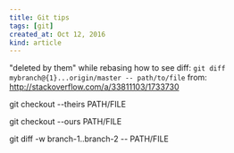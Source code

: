 ```yaml
---
title: Git tips
tags: [git]
created_at: Oct 12, 2016
kind: article
---
```


"deleted by them" while rebasing
how to see diff:
`git diff mybranch@{1}...origin/master -- path/to/file`
from:
http://stackoverflow.com/a/33811103/1733730

git checkout --theirs PATH/FILE

git checkout --ours PATH/FILE

git diff -w branch-1..branch-2  -- PATH/FILE

